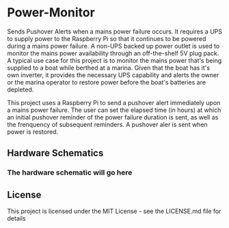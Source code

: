 # Power-Monitor
Sends Pushover Alerts when a mains power failure occurs. It requires a UPS to supply power to the Raspberry Pi so that it continues to be powered during a mains power failure. A non-UPS backed up power outlet is used to monitor the mains power availability through an off-the-shelf 5V plug pack. A typical use case for this project is to monitor the mains power that's being supplied to a boat while berthed at a marina. Given that the boat has it's own inverter, it provides the necessary UPS capability and alerts the owner or the marina operator to restore power before the boat's batteries are depleted.

This project uses a Raspberry Pi to send a pushover alert immediately upon a mains power failure. The user can set the elapsed time (in hours) at which an initial pushover reminder of the power failure duration is sent, as well as the frenquency of subsequent reminders. A pushover aler is sent when power is restored.

## Hardware Schematics
### The hardware schematic will go here

## License

This project is licensed under the MIT License - see the LICENSE.md file for details
